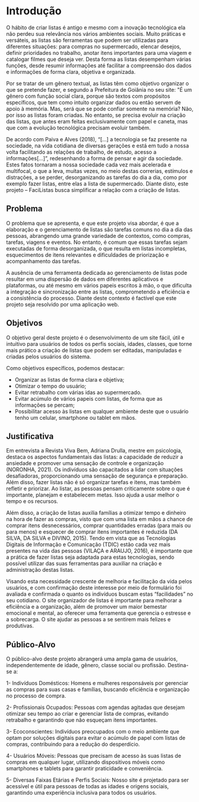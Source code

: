 # Introdução

O hábito de criar listas é antigo e mesmo com a inovação tecnológica ela não perdeu sua
relevância nos vários ambientes sociais. Muito práticas e versáteis, as listas são
ferramentas que podem ser utilizadas para diferentes situações: para compras no
supermercado, elencar desejos, definir prioridades no trabalho, anotar itens importantes
para uma viagem e catalogar filmes que deseja ver. Desta forma as listas desempenham
várias funções, desde resumir informações até facilitar a compreensão dos dados e
informações de forma clara, objetiva e organizada.

Por se tratar de um gênero textual, as listas têm como objetivo organizar o que se pretende
fazer, e segundo a Prefeitura de Goiânia no seu site: "É um gênero com função social clara,
porque são textos com propósitos específicos, que tem como intuito organizar dados ou
então servem de apoio à memória. Mas, será que se pode confiar somente na memória?
Não, por isso as listas foram criadas. No entanto, se precisa evoluir na criação das listas,
que antes eram feitas exclusivamente com papel e caneta, mas que com a evolução
tecnológica precisam evoluir também.

De acordo com Paiva e Alves (2018), “[...] a tecnologia se faz presente na sociedade, na
vida cotidiana de diversas gerações e está em tudo a nossa volta facilitando as relações de
trabalho, de estudo, acesso a informações[...]”, redesenhando a forma de pensar e agir da
sociedade. Estes fatos tornaram a nossa sociedade cada vez mais acelerada e multifocal, o
que a leva, muitas vezes, no meio destas correrias, estímulos e distrações, a se perder,
desorganizando as tarefas do dia a dia, como por exemplo fazer listas, entre elas a lista de
supermercado. Diante disto, este projeto – FaciListas busca simplificar a relação com a
criação de listas.

## Problema
O problema que se apresenta, e que este projeto visa abordar, é que a elaboração e o
gerenciamento de listas são tarefas comuns no dia a dia das pessoas, abrangendo uma
grande variedade de contextos, como compras, tarefas, viagens e eventos. No entanto, é
comum que essas tarefas sejam executadas de forma desorganizada, o que resulta em
listas incompletas, esquecimentos de itens relevantes e dificuldades de priorização e
acompanhamento das tarefas.

A ausência de uma ferramenta dedicada ao gerenciamento de listas pode resultar em uma
dispersão de dados em diferentes aplicativos e plataformas, ou até mesmo em vários
papeis escritos à mão, o que dificulta a integração e sincronização entre as listas,
comprometendo a eficiência e a consistência do processo. Diante deste contexto é factível
que este projeto seja resolvido por uma aplicação web.

## Objetivos

O objetivo geral deste projeto é o desenvolvimento de um site fácil, útil e intuitivo para
usuários de todos os perfis sociais, idades, classes, que torne mais prático a criação de
listas que podem ser editadas, manipuladas e criadas pelos usuários do sistema.

Como objetivos específicos, podemos destacar:
* Organizar as listas de forma clara e objetiva;
* Otimizar o tempo do usuário;
* Evitar retrabalho com várias idas ao supermercado.
* Evitar acúmulo de vários papeis com listas, de forma que as informações se percam;
* Possibilitar acesso às listas em qualquer ambiente deste que o usuário tenho um
celular, smartphone ou tablet em mãos.

## Justificativa

Em entrevista a Revista Viva Bem, Adriana Drulla, mestre em psicologia, destaca os aspectos fundamentais das listas: a capacidade de reduzir a ansiedade e promover uma sensação de controle e organização
(NORONHA, 2021). Os indivíduos são capacitados a lidar com situações desafiadoras,
proporcionando uma sensação de segurança e preparação. Além disso, fazer listas não é
só organizar tarefas e itens, mas também refletir e priorizar. Ao listar, as pessoas pensam
criticamente sobre o que é importante, planejam e estabelecem metas. Isso ajuda a usar
melhor o tempo e os recursos.

Além disso, a criação de listas auxilia famílias a otimizar tempo e dinheiro na hora de fazer
as compras, visto que com uma lista em mãos a chance de comprar itens desnecessários,
comprar quantidades erradas (para mais ou para menos) e esquecer de comprar itens
importantes é reduzida (DA SILVA, DA SILVA e DIVINO, 2015). Tendo em vista que as
Tecnologias Digitais de Informação e Comunicação (TDIC) estão cada vez mais presentes
na vida das pessoas (VILAÇA e ARAUJO, 2016), é importante que a prática de fazer listas
seja adaptada para estas tecnologias, sendo possível utilizar das suas ferramentas para
auxiliar na criação e administração destas listas.

Visando esta necessidade crescente de melhoria e facilitação da vida pelos usuários, e com
confirmação deste interesse por meio de formulário foi avaliada e confirmada o quanto os
indivíduos buscam estas “facilidades” no seu cotidiano. O site organizador de listas é
importante para melhorar a eficiência e a organização, além de promover um maior bemestar
emocional e mental, ao oferecer uma ferramenta que gerencia o estresse e a
sobrecarga. O site ajudar as pessoas a se sentirem mais felizes e produtivas.

## Público-Alvo

O público-alvo deste projeto abrangerá uma ampla gama de usuários, independentemente
de idade, gênero, classe social ou profissão. Destina-se a:

1- Indivíduos Domésticos: Homens e mulheres responsáveis por gerenciar as compras para
suas casas e famílias, buscando eficiência e organização no processo de compra.

2- Profissionais Ocupados: Pessoas com agendas agitadas que desejam otimizar seu
tempo ao criar e gerenciar lista de compras, evitando retrabalho e garantindo que não
esqueçam itens importantes.

3- Ecoconscientes: Indivíduos preocupados com o meio ambiente que optam por soluções
digitais para evitar o acúmulo de papel com listas de compras, contribuindo para a redução
do desperdício.

4- Usuários Móveis: Pessoas que precisam de acesso às suas listas de compras em
qualquer lugar, utilizando dispositivos móveis como smartphones e tablets para garantir
praticidade e conveniência.

5- Diversas Faixas Etárias e Perfis Sociais: Nosso site é projetado para ser acessível e útil
para pessoas de todas as idades e origens sociais, garantindo uma experiência inclusiva
para todos os usuários.

